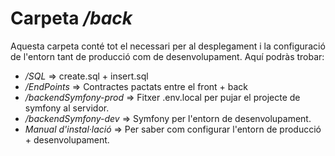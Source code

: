 # Carpeta _/back_

Aquesta carpeta conté tot el necessari per al desplegament i la configuració de l'entorn tant de producció com de desenvolupament.
Aquí podràs trobar:
 -  _/SQL_ => create.sql + insert.sql
 -  _/EndPoints_ => Contractes pactats entre el front + back
 -  _/backendSymfony-prod_ => Fitxer .env.local per pujar el projecte de symfony al servidor.
 -  _/backendSymfony-dev_ => Symfony per l'entorn de desenvolupament.
 -  *Manual d'instal·lació* => Per saber com configurar l'entorn de producció + desenvolupament.
